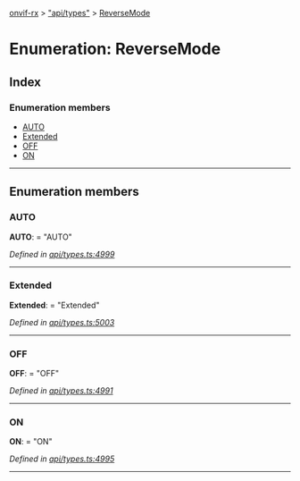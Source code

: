[onvif-rx](../README.md) > ["api/types"](../modules/_api_types_.md) > [ReverseMode](../enums/_api_types_.reversemode.md)

# Enumeration: ReverseMode

## Index

### Enumeration members

* [AUTO](_api_types_.reversemode.md#auto)
* [Extended](_api_types_.reversemode.md#extended)
* [OFF](_api_types_.reversemode.md#off)
* [ON](_api_types_.reversemode.md#on)

---

## Enumeration members

<a id="auto"></a>

###  AUTO

**AUTO**:  = "AUTO"

*Defined in [api/types.ts:4999](https://github.com/patrickmichalina/onvif-rx/blob/d62cee9/src/api/types.ts#L4999)*

___
<a id="extended"></a>

###  Extended

**Extended**:  = "Extended"

*Defined in [api/types.ts:5003](https://github.com/patrickmichalina/onvif-rx/blob/d62cee9/src/api/types.ts#L5003)*

___
<a id="off"></a>

###  OFF

**OFF**:  = "OFF"

*Defined in [api/types.ts:4991](https://github.com/patrickmichalina/onvif-rx/blob/d62cee9/src/api/types.ts#L4991)*

___
<a id="on"></a>

###  ON

**ON**:  = "ON"

*Defined in [api/types.ts:4995](https://github.com/patrickmichalina/onvif-rx/blob/d62cee9/src/api/types.ts#L4995)*

___

